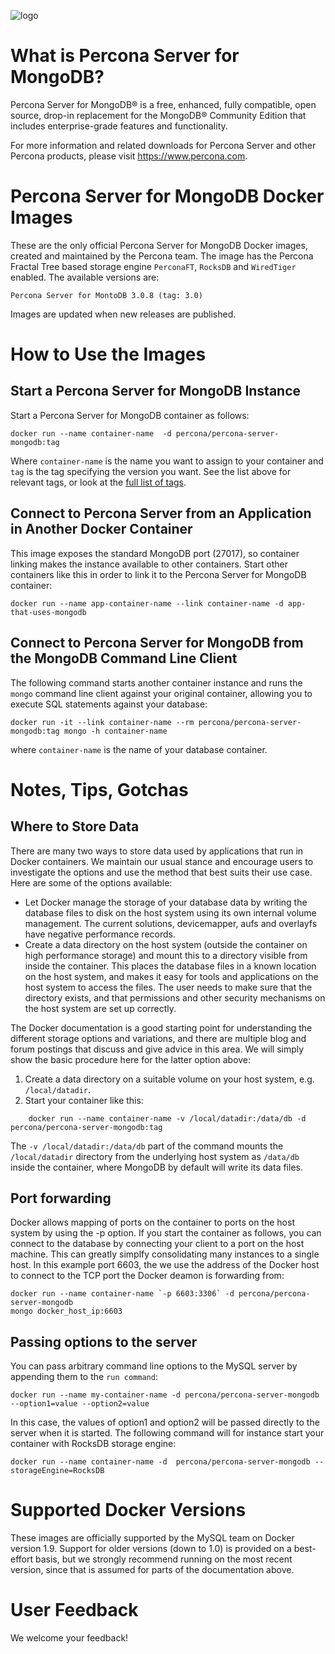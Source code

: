 ![logo](https://www.percona.com/sites/all/themes/percona2015/images/product-logos/server-mongoDB-big.png)

# What is Percona Server for MongoDB?

Percona Server for MongoDB® is a free, enhanced, fully compatible, open source, drop-in replacement for the MongoDB® Community Edition that includes enterprise-grade features and functionality.

For more information and related downloads for Percona Server and other Percona products, please visit https://www.percona.com.

# Percona Server for MongoDB Docker Images

These are the only official Percona Server for MongoDB Docker images, created and maintained by the Percona team. The image has the Percona Fractal Tree based storage engine `PerconaFT`, `RocksDB` and `WiredTiger` enabled. The available versions are:

    Percona Server for MontoDB 3.0.8 (tag: 3.0)

Images are updated when new releases are published.

# How to Use the Images

## Start a Percona Server for MongoDB Instance

Start a Percona Server for MongoDB container as follows:

    docker run --name container-name  -d percona/percona-server-mongodb:tag

Where `container-name` is the name you want to assign to your container and `tag` is the tag specifying the version you want. See the list above for relevant tags, or look at the [full list of tags](https://hub.docker.com/r/percona/percona-server-mongodb/tags/).

## Connect to Percona Server from an Application in Another Docker Container

This image exposes the standard MongoDB port (27017), so container linking makes the instance available to other containers. Start other containers like this in order to link it to the Percona Server for MongoDB container:

    docker run --name app-container-name --link container-name -d app-that-uses-mongodb

## Connect to Percona Server for MongoDB from the MongoDB Command Line Client

The following command starts another container instance and runs the `mongo` command line client against your original container, allowing you to execute SQL statements against your database:

    docker run -it --link container-name --rm percona/percona-server-mongodb:tag mongo -h container-name

where `container-name` is the name of your database container.


# Notes, Tips, Gotchas

## Where to Store Data

There are many two ways to store data used by applications that run in Docker containers. We maintain our usual stance and encourage users to investigate the options and use the method that best suits their use case. Here are some of the options available:

* Let Docker manage the storage of your database data by writing the database files to disk on the host system using its own internal volume management. The current solutions, devicemapper, aufs and overlayfs have negative performance records.
* Create a data directory on the host system (outside the container on high performance storage) and mount this to a directory visible from inside the container. This places the database files in a known location on the host system, and makes it easy for tools and applications on the host system to access the files. The user needs to make sure that the directory exists, and that permissions and other security mechanisms on the host system are set up correctly.

The Docker documentation is a good starting point for understanding the different storage options and variations, and there are multiple blog and forum postings that discuss and give advice in this area. We will simply show the basic procedure here for the latter option above:

1. Create a data directory on a suitable volume on your host system, e.g. `/local/datadir`.
2. Start your container like this:

```
    docker run --name container-name -v /local/datadir:/data/db -d percona/percona-server-mongodb:tag
```

The `-v /local/datadir:/data/db` part of the command mounts the `/local/datadir` directory from the underlying host system as `/data/db` inside the container, where MongoDB by default will write its data files.

## Port forwarding

Docker allows mapping of ports on the container to ports on the host system by using the -p option. If you start the container as follows, you can connect to the database by connecting your client to a port on the host machine. This can greatly simplfy consolidating many instances to a single host. In this example port 6603, the we use the address of the Docker host to connect to the TCP port the Docker deamon is forwarding from:

    docker run --name container-name `-p 6603:3306` -d percona/percona-server-mongodb
    mongo docker_host_ip:6603

## Passing options to the server

You can pass arbitrary command line options to the MySQL server by appending them to the `run command`:

    docker run --name my-container-name -d percona/percona-server-mongodb --option1=value --option2=value

In this case, the values of option1 and option2 will be passed directly to the server when it is started. The following command will for instance start your container with RocksDB storage engine:

    docker run --name container-name -d  percona/percona-server-mongodb --storageEngine=RocksDB

# Supported Docker Versions

These images are officially supported by the MySQL team on Docker version 1.9. Support for older versions (down to 1.0) is provided on a best-effort basis, but we strongly recommend running on the most recent version, since that is assumed for parts of the documentation above.

# User Feedback

We welcome your feedback!
